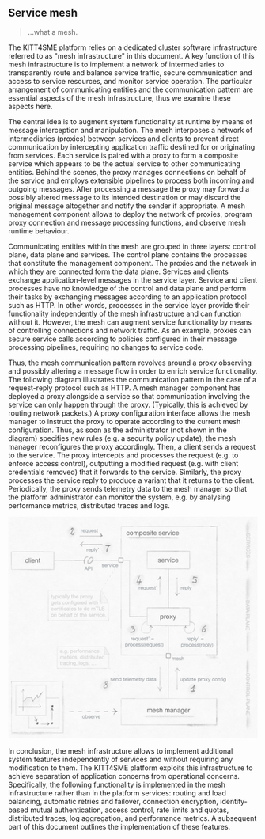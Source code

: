 Service mesh
------------
> ...what a mesh.

The KITT4SME platform relies on a dedicated cluster software infrastructure
referred to as "mesh infrastructure" in this document. A key function
of this mesh infrastructure is to implement a network of intermediaries
to transparently route and balance service traffic, secure communication
and access to service resources, and monitor service operation. The
particular arrangement of communicating entities and the communication
pattern are essential aspects of the mesh infrastructure, thus we examine
these aspects here.


The central idea is to augment system functionality at runtime by means
of message interception and manipulation. The mesh interposes a network
of intermediaries (proxies) between services and clients to prevent
direct communication by intercepting application traffic destined for
or originating from services. Each service is paired with a proxy to
form a composite service which appears to be the actual service to
other communicating entities. Behind the scenes, the proxy manages
connections on behalf of the service and employs extensible pipelines
to process both incoming and outgoing messages. After processing a
message the proxy may forward a possibly altered message to its intended
destination or may discard the original message altogether and notify
the sender if appropriate. A mesh management component allows to deploy
the network of proxies, program proxy connection and message processing
functions, and observe mesh runtime behaviour.

Communicating entities within the mesh are grouped in three layers:
control plane, data plane and services. The control plane contains
the processes that constitute the management component. The proxies
and the network in which they are connected form the data plane.
Services and clients exchange application-level messages in the service
layer. Service and client processes have no knowledge of the control
and data plane and perform their tasks by exchanging messages according
to an application protocol such as HTTP. In other words, processes in
the service layer provide their functionality independently of the mesh
infrastructure and can function without it. However, the mesh can augment
service functionality by means of controlling connections and network
traffic. As an example, proxies can secure service calls according to
policies configured in their message processing pipelines, requiring
no changes to service code.

Thus, the mesh communication pattern revolves around a proxy observing
and possibly altering a message flow in order to enrich service functionality.
The following diagram illustrates the communication pattern in the case
of a request-reply protocol such as HTTP. A mesh manager component has
deployed a proxy alongside a service so that communication involving
the service can only happen through the proxy. (Typically, this is
achieved by routing network packets.) A proxy configuration interface
allows the mesh manager to instruct the proxy to operate according to
the current mesh configuration. Thus, as soon as the administrator
(not shown in the diagram) specifies new rules (e.g. a security policy
update), the mesh manager reconfigures the proxy accordingly. Then, a
client sends a request to the service. The proxy intercepts and processes
the request (e.g. to enforce access control), outputting a modified
request (e.g. with client credentials removed) that it forwards to
the service. Similarly, the proxy processes the service reply to produce
a variant that it returns to the client. Periodically, the proxy sends
telemetry data to the mesh manager so that the platform administrator
can monitor the system, e.g. by analysing performance metrics, distributed
traces and logs.

![Mesh communication pattern.][dia.com-pattern]

In conclusion, the mesh infrastructure allows to implement additional
system features independently of services and without requiring any
modification to them. The KITT4SME platform exploits this infrastructure
to achieve separation of application concerns from operational concerns.
Specifically, the following functionality is implemented in the mesh
infrastructure rather than in the platform services: routing and load
balancing, automatic retries and failover, connection encryption,
identity-based mutual authentication, access control, rate limits and
quotas, distributed traces, log aggregation, and performance metrics.
A subsequent part of this document outlines the implementation of these
features.




[dia.com-pattern]: ./mesh-com-pattern.png
